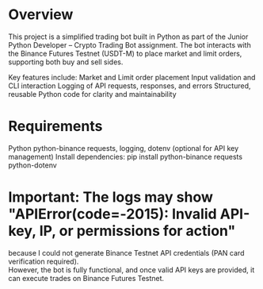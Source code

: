 # Overview

This project is a simplified trading bot built in Python as part of the Junior Python Developer – Crypto Trading Bot assignment.
The bot interacts with the Binance Futures Testnet (USDT-M) to place market and limit orders, supporting both buy and sell sides.

Key features include:
Market and Limit order placement
Input validation and CLI interaction
Logging of API requests, responses, and errors
Structured, reusable Python code for clarity and maintainability

# Requirements

Python
python-binance
requests, logging, dotenv (optional for API key management)
Install dependencies:
pip install python-binance requests python-dotenv

# Important: The logs may show "APIError(code=-2015): Invalid API-key, IP, or permissions for action" 
because I could not generate Binance Testnet API credentials (PAN card verification required).  
However, the bot is fully functional, and once valid API keys are provided, it can execute 
trades on Binance Futures Testnet.






